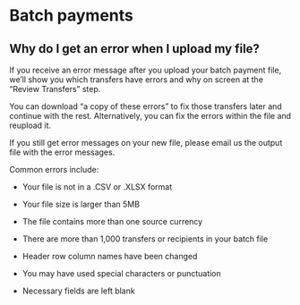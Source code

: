 # Batch payments  
## Why do I get an error when I upload my file?  
If you receive an error message after you upload your batch payment file, we’ll show you which transfers have errors and why on screen at the “Review Transfers” step.

You can download “a copy of these errors” to fix those transfers later and continue with the rest. Alternatively, you can fix the errors within the file and reupload it.

If you still get error messages on your new file, please email us the output file with the error messages. 

Common errors include: 

  * Your file is not in a .CSV or .XLSX format

  * Your file size is larger than 5MB

  * The file contains more than one source currency

  * There are more than 1,000 transfers or recipients in your batch file

  * Header row column names have been changed

  * You may have used special characters or punctuation

  * Necessary fields are left blank